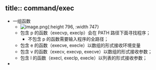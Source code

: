 title:: command/exec
-
- 一组函数
  - ![image.png](../assets/image_1649661927239_0.png){:height 796, :width 747}
  - 包含 p 的函数（execvp, execlp）会在 PATH 路径下面寻找程序；
    - 不包含 p 的函数需要输入程序的全路径；
  - 包含 e 的函数（execve, execle）以数组的形式接收环境变量
  - 包含 v 的函数（execv, execvp, execve）以数组的形式接收参数；
  - 包含 l 的函数（execl, execlp, execle）以列表的形式接收参数；
-